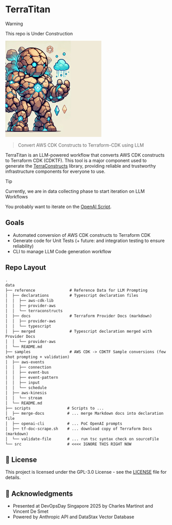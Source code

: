 # TerraTitan

> [!WARNING]
> This repo is Under Construction

<img src="docs/terratitan.webp" alt="TerraTitan Logo" width="300px">

> Convert AWS CDK Constructs to Terraform-CDK using LLM

TerraTitan is an LLM-powered workflow that converts AWS CDK constructs to Terraform CDK (CDKTF). This tool is a major component used to generate the [TerraConstructs](https://github.com/TerraConstructs/base) library, providing reliable and trustworthy infrastructure components for everyone to use.

> [!TIP]
> Currently, we are in data collecting phase to start iteration on LLM Workflows

You probably want to iterate on the [OpenAI Script](./data/scripts/openai-cli/README.md).

## Goals

- Automated conversion of AWS CDK constructs to Terraform CDK
- Generate code for Unit Tests (+ future: and integration testing to ensure reliability)
- CLI to manage LLM Code generation workflow

## Repo Layout

```console
.
data
├── reference               # Reference Data for LLM Prompting
│  ├── declarations         # Typescript declaration files
│  │  ├── aws-cdk-lib
│  │  ├── provider-aws
│  │  └── terraconstructs
│  ├── docs                 # Terraform Provider Docs (markdown)
│  │  ├── provider-aws
│  │  └── typescript
│  ├── merged               # Typescript declaration merged with Provider Docs
│  │  └── provider-aws
│  └── README.md
├── samples                 # AWS CDK -> CDKTF Sample conversions (few shot prompting + validation)
│  ├── aws-events
│  │  ├── connection
│  │  ├── event-bus
│  │  ├── event-pattern
│  │  ├── input
│  │  └── schedule
│  ├── aws-kinesis
│  │  └── stream
│  └── README.md
├── scripts                # Scripts to ...
│  ├── merge-docs          # ... merge Markdown docs into declaration file
│  ├── openai-cli          # ... PoC OpenAI prompts
│  ├── tf-doc-scrape.sh    # ... download copy of Terraform Docs (markdown)
│  └── validate-file       # ... run tsc syntax check on sourceFile
└── src                    # <<<< IGNORE THIS RIGHT NOW
```

## 📄 License

This project is licensed under the GPL-3.0 License - see the [LICENSE](LICENSE) file for details.

## 🙏 Acknowledgments

- Presented at DevOpsDay Singapore 2025 by Charles Martinot and Vincent De Smet
- Powered by Anthropic API and DataStax Vector Database

